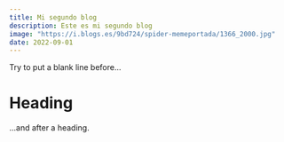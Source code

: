 ```yaml
---
title: Mi segundo blog
description: Este es mi segundo blog
image: "https://i.blogs.es/9bd724/spider-memeportada/1366_2000.jpg"
date: 2022-09-01
---
```


Try to put a blank line before...

# Heading

...and after a heading.